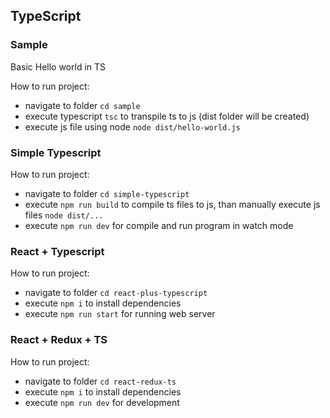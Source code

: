 ## TypeScript

### Sample
Basic Hello world in TS

How to run project:
- navigate to folder `cd sample`
- execute typescript `tsc` to transpile ts to js (dist folder will be created)
- execute js file using node `node dist/hello-world.js`

### Simple Typescript

How to run project:
- navigate to folder `cd simple-typescript`
- execute `npm run build` to compile ts files to js, than manually execute js files `node dist/...`
- execute `npm run dev` for compile and run program in watch mode

### React + Typescript

How to run project:
- navigate to folder `cd react-plus-typescript`
- execute `npm i` to install dependencies
- execute `npm run start` for running web server

### React + Redux + TS

How to run project:
- navigate to folder `cd react-redux-ts`
- execute `npm i` to install dependencies
- execute `npm run dev` for development

